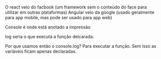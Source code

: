 O react veio do facbook (um framework sem o conteúdo do face para utilizar em outras plataformas)
Angular veio da google (usado geralmente para app mobile, mas pode ser usado para app web)

Console é onde está anotado a impressão

log seria o que executa a função delcarada.

Por que usamos então o console.log?
Para executar a função. Sem isso as variáveis ficam apenas declaradas.
